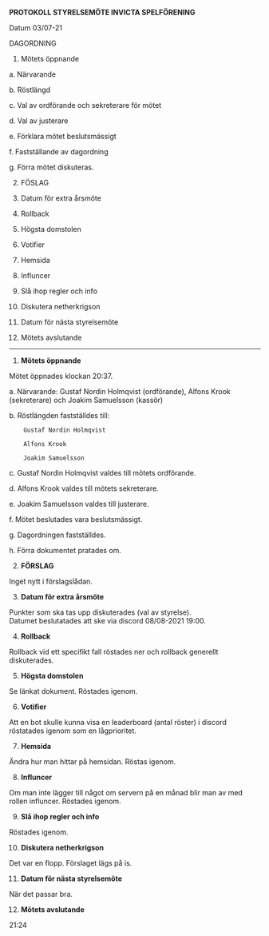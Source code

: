 **PROTOKOLL STYRELSEMÖTE INVICTA SPELFÖRENING**

Datum 03/07-21

DAGORDNING

1. Mötets öppnande

  a. Närvarande

  b. Röstlängd

  c. Val av ordförande och sekreterare för mötet

  d. Val av justerare

  e. Förklara mötet beslutsmässigt

  f. Fastställande av dagordning

  g. Förra mötet diskuteras.


2. FÖSLAG

3. Datum för extra årsmöte

4. Rollback

5. Högsta domstolen

6. Votifier

7. Hemsida

8. Influncer

9. Slå ihop regler och info

10. Diskutera netherkrigson

11. Datum för nästa styrelsemöte

12. Mötets avslutande

---

1. **Mötets öppnande**

  Mötet öppnades klockan 20:37.

  a. Närvarande: Gustaf Nordin Holmqvist (ordförande), Alfons Krook (sekreterare) och Joakim Samuelsson (kassör)

  b. Röstlängden fastställdes till:

        Gustaf Nordin Holmqvist

        Alfons Krook

        Joakim Samuelsson

  c. Gustaf Nordin Holmqvist valdes till mötets ordförande.

  d. Alfons Krook valdes till mötets sekreterare.

  e. Joakim Samuelsson valdes till justerare.

  f. Mötet beslutades vara beslutsmässigt.

  g. Dagordningen fastställdes.

  h. Förra dokumentet pratades om.


2. **FÖRSLAG**

  Inget nytt i förslagslådan.

3. **Datum för extra årsmöte**

  Punkter som ska tas upp diskuterades (val av styrelse).   
  Datumet beslutatades att ske via discord 08/08-2021 19:00.

  4. **Rollback**

  Rollback vid ett specifikt fall röstades ner och rollback generellt diskuterades.

  5. **Högsta domstolen**

  Se länkat dokument.
  Röstades igenom.

  6. **Votifier**

  Att en bot skulle kunna visa en leaderboard (antal röster) i discord röstatades igenom som en lågprioritet.

  7. **Hemsida**

  Ändra hur man hittar på hemsidan. Röstas igenom.

  8. **Influncer**

  Om man inte lägger till något om servern på en månad blir man av med rollen influncer. Röstades igenom.

  9. **Slå ihop regler och info**

  Röstades igenom.

  10. **Diskutera netherkrigson**

  Det var en flopp. Förslaget lägs på is.

  11. **Datum för nästa styrelsemöte**

  När det passar bra.

  12. **Mötets avslutande**

  21:24
